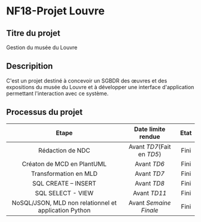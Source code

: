 # NF18-Projet Louvre

## Titre du projet
Gestion du musée du Louvre

## Descripition
C'est un projet destiné à concevoir un SGBDR des œuvres et des expositions du musée du Louvre et à développer une interface d'application permettant l'interaction avec ce système.

## Processus du projet
Etape|Date limite rendue|Etat
:---:|:---:|:---:
Rédaction de NDC|Avant *TD7*(Fait en *TD5*)|Fini
Créaton de MCD en PlantUML|Avant *TD6*|Fini
Transformation en MLD|Avant *TD7*|Fini
SQL CREATE – INSERT|Avant *TD8*|Fini
SQL SELECT - VIEW|Avant *TD11*|Fini
NoSQL/JSON, MLD non relationnel et application Python|Avant *Semaine Finale*|Fini
